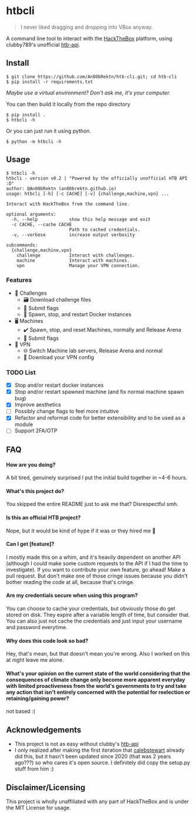 # htbcli
> I never liked dragging and dropping into VBox anyway.

A command line tool to interact with the [HackTheBox](https://hackthebox.com) platform, using clubby789's unofficial [htb-api](https://github.com/clubby789/htb-api).

## Install
```shell
$ git clone https://github.com/An00bRektn/htb-cli.git; cd htb-cli
$ pip install -r requirements.txt
```
*Maybe use a virtual environment? Don't ask me, it's your computer.*

You can then build it locally from the repo directory
```shell
$ pip install .
$ htbcli -h
```

Or you can just run it using python.
```shell
$ python -m htbcli -h
```

## Usage
```shell
$ htbcli -h
htbcli - version v0.2 | "Powered by the officially unofficial HTB API :D"
author: @An00bRektn (an00brektn.github.io)
usage: htbcli [-h] [-c CACHE] [-v] {challenge,machine,vpn} ...

Interact with HackTheBox from the command line.

optional arguments:
  -h, --help            show this help message and exit
  -c CACHE, --cache CACHE
                        Path to cached credentials.
  -v, --verbose         increase output verbosity

subcommands:
  {challenge,machine,vpn}
    challenge           Interact with challenges.
    machine             Interact with machines.
    vpn                 Manage your VPN connection.
```

### Features
- 🎯 Challenges
  - 🗃️ Download challenge files
  - 🚩 Submit flags
  - 🐳 Spawn, stop, and restart Docker instances
- 🖥️ Machines
  - ✔️ Spawn, stop, and reset Machines, normally and Release Arena
  - 🚩 Submit flags
- 📡 VPN
  - 🌐 Switch Machine lab servers, Release Arena and normal
  - 📝 Download your VPN config

### TODO List
- [x] Stop and/or restart docker instances
- [x] Stop and/or restart spawned machine (and fix normal machine spawn bug)
- [x] Improve aesthetics
- [ ] Possibly change flags to feel more intuitive
- [x] Refactor and reformat code for better extensibility and to be used as a module
- [ ] Support 2FA/OTP

## FAQ
#### How are you doing?
A bit tired, genuinely surprised I put the initial build together in ~4-6 hours.

#### What's this project do?
You skipped the entire README just to ask me that? Disrespectful smh.

#### Is this an official HTB project?
Nope, but it would be kind of hype if it was or they hired me 👀

#### Can I get [feature]?
I mostly made this on a whim, and it's heavily dependent on another API (although I could make some custom requests to the API if I had the time to investigate). If you want to contribute your own feature, go ahead! Make a pull request. But don't make one of those cringe issues because you didn't bother reading the code at all, because that's cringe.

#### Are my credentials secure when using this program?
You can choose to cache your credentials, but obviously those do get stored on disk. They expire after a variable length of time, but consider that. You can also just not cache the credentials and just input your username and password everytime.

#### Why does this code look so bad?
Hey, that's mean, but that doesn't mean you're wrong. Also I worked on this at night leave me alone.

#### What's your opinion on the current state of the world considering that the consequences of climate change only become more apparent everyday with limited proactiveness from the world's governments to try and take any action that isn't entirely concerned with the potential for reelection or retaining/gaining power?
not based :( 

## Acknowledgements
- This project is not as easy without clubby's [htb-api](https://github.com/clubby789/htb-api)
- I only realized after making the first iteration that [calebstewart](https://github.com/calebstewart/python-htb) already did this, but it hasn't been updated since 2020 (that was 2 years ago???) so who cares it's open source. I definitely did copy the setup.py stuff from him :)

## Disclaimer/Licensing
This project is wholly unaffiliated with any part of HackTheBox and is under the MIT License for usage.